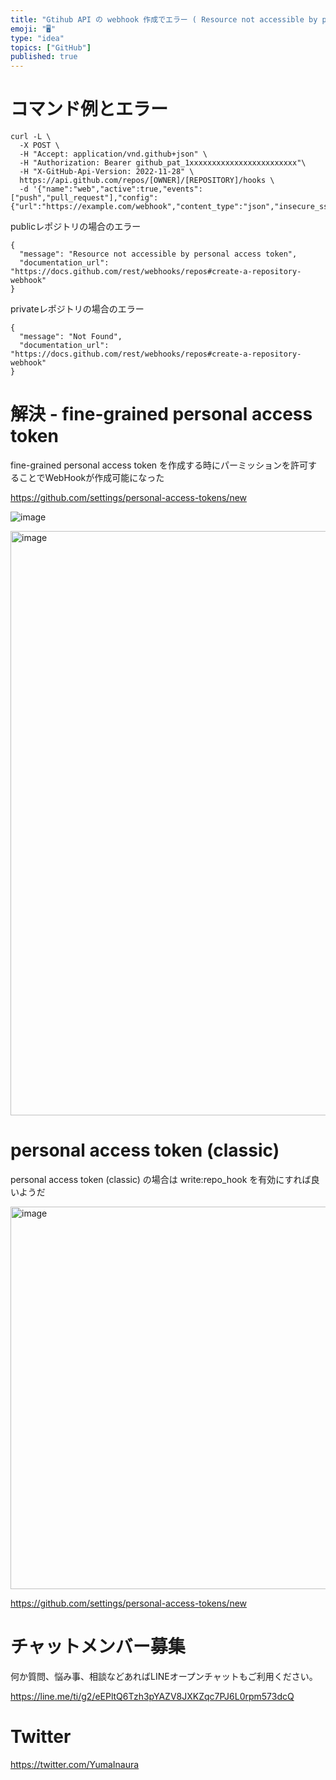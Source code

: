 ```yaml
---
title: "Gtihub API の webhook 作成でエラー ( Resource not accessible by personal acce"
emoji: "🖥"
type: "idea"
topics: ["GitHub"]
published: true
---
```


# コマンド例とエラー

```
curl -L \
  -X POST \
  -H "Accept: application/vnd.github+json" \
  -H "Authorization: Bearer github_pat_1xxxxxxxxxxxxxxxxxxxxxxxx"\
  -H "X-GitHub-Api-Version: 2022-11-28" \
  https://api.github.com/repos/[OWNER]/[REPOSITORY]/hooks \
  -d '{"name":"web","active":true,"events":["push","pull_request"],"config":{"url":"https://example.com/webhook","content_type":"json","insecure_ssl":"0"}}'
```

publicレポジトリの場合のエラー

```
{
  "message": "Resource not accessible by personal access token",
  "documentation_url": "https://docs.github.com/rest/webhooks/repos#create-a-repository-webhook"
}
```

privateレポジトリの場合のエラー

```
{
  "message": "Not Found",
  "documentation_url": "https://docs.github.com/rest/webhooks/repos#create-a-repository-webhook"
}
```


# 解決 - fine-grained personal access token 

fine-grained personal access token を作成する時にパーミッションを許可することでWebHookが作成可能になった

https://github.com/settings/personal-access-tokens/new

![image](https://user-images.githubusercontent.com/13635059/229003532-45344813-4639-4c58-bcad-e2517b28ecad.png)


<img width="935" alt="image" src="https://user-images.githubusercontent.com/13635059/229003726-51500b14-a78e-4e4e-8bf2-2c61ad3ba2cc.png">

# personal access token (classic)

personal access token (classic) の場合は write:repo_hook を有効にすれば良いようだ

<img width="612" alt="image" src="https://user-images.githubusercontent.com/13635059/229012031-4b6b871e-56f7-4c2a-a701-5c2937af0aa0.png">

https://github.com/settings/personal-access-tokens/new

# チャットメンバー募集


何か質問、悩み事、相談などあればLINEオープンチャットもご利用ください。

https://line.me/ti/g2/eEPltQ6Tzh3pYAZV8JXKZqc7PJ6L0rpm573dcQ


# Twitter

https://twitter.com/YumaInaura

